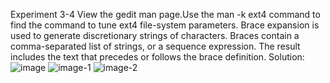 Experiment 3-4
View the gedit man page.Use the man -k ext4 command to find the command to tune ext4 file-system parameters.
Brace expansion is used to generate discretionary strings of characters. Braces contain a comma-separated
list of strings, or a sequence expression. The result includes the text that precedes or follows the brace
definition.
Solution:
![image](https://github.com/user-attachments/assets/f917a31c-d712-4157-a616-f10a1b27c88c)
![image-1](https://github.com/user-attachments/assets/73843e82-cdc4-440b-8538-c3f0d256d88c)
![image-2](https://github.com/user-attachments/assets/72118cd6-9f22-48ea-b7f1-3103a57ac4b2)
